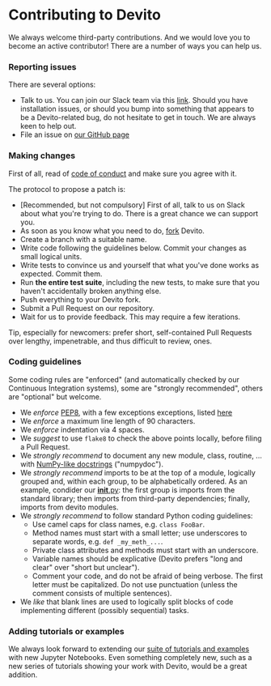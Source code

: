 # Contributing to Devito

We always welcome third-party contributions. And we would love you to become an active contributor! There are a number of ways you can help us.

### Reporting issues

There are several options:
* Talk to us. You can join our Slack team via this [link](https://opesci-slackin.now.sh/). Should you have installation issues, or should you bump into something that appears to be a Devito-related bug, do not hesitate to get in touch. We are always keen to help out.
* File an issue on [our GitHub page](https://github.com/opesci/devito/issues)

### Making changes

First of all, read of [code of conduct](https://github.com/opesci/devito/blob/master/CODE_OF_CONDUCT.md) and make sure you agree with it.

The protocol to propose a patch is:
* [Recommended, but not compulsory] First of all, talk to us on Slack about what you're trying to do. There is a great chance we can support you.
* As soon as you know what you need to do, [fork](https://help.github.com/articles/fork-a-repo/) Devito. 
* Create a branch with a suitable name.
* Write code following the guidelines below. Commit your changes as small logical units.
* Write tests to convince us and yourself that what you've done works as expected. Commit them.
* Run **the entire test suite**, including the new tests, to make sure that you haven't accidentally broken anything else.
* Push everything to your Devito fork.
* Submit a Pull Request on our repository.
* Wait for us to provide feedback. This may require a few iterations.

Tip, especially for newcomers: prefer short, self-contained Pull Requests over lengthy, impenetrable, and thus difficult to review, ones.

### Coding guidelines

Some coding rules are "enforced" (and automatically checked by our Continuous Integration systems), some are "strongly recommended", others are "optional" but welcome.

* We _enforce_ [PEP8](https://www.python.org/dev/peps/pep-0008/), with a few exceptions exceptions, listed [here](https://github.com/opesci/devito/blob/master/setup.cfg#L3)
* We _enforce_ a maximum line length of 90 characters.
* We _enforce_ indentation via 4 spaces.
* We _suggest_ to use ``flake8`` to check the above points locally, before filing a Pull Request.
* We _strongly recommend_ to document any new module, class, routine, ... with [NumPy-like docstrings](https://sphinxcontrib-napoleon.readthedocs.io/en/latest/example_numpy.html#example-numpy) ("numpydoc").
* We _strongly recommend_ imports to be at the top of a module, logically grouped and, within each group, to be alphabetically ordered. As an example, condider our [__init__.py](https://github.com/opesci/devito/blob/master/devito/__init__.py): the first group is imports from the standard library; then imports from third-party dependencies; finally, imports from devito modules.
* We _strongly recommend_ to follow standard Python coding guidelines:
  - Use camel caps for class names, e.g. ``class FooBar``.
  - Method names must start with a small letter; use underscores to separate words, e.g. ``def _my_meth_...``.
  - Private class attributes and methods must start with an underscore.
  - Variable names should be explicative (Devito prefers "long and clear" over "short but unclear").
  - Comment your code, and do not be afraid of being verbose. The first letter must be capitalized. Do not use punctuation (unless the comment consists of multiple sentences).
* We _like_ that blank lines are used to logically split blocks of code implementing different (possibly sequential) tasks.

### Adding tutorials or examples

We always look forward to extending our [suite of tutorials and examples](https://www.opesci.org/devito/tutorials.html) with new Jupyter Notebooks. Even something completely new, such as a new series of tutorials showing your work with Devito, would be a great addition.
